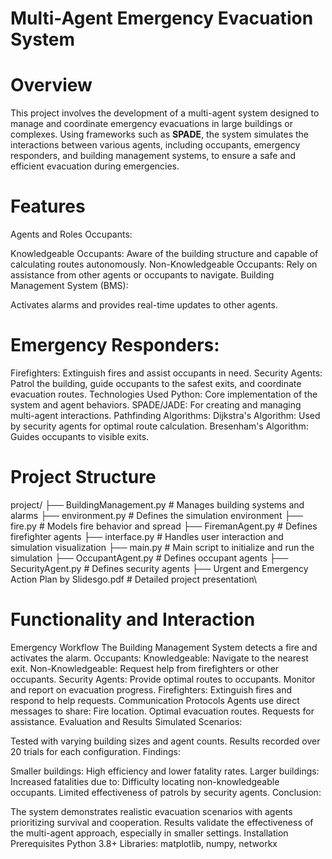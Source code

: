 # Multi-Agent Emergency Evacuation System
# Overview
This project involves the development of a multi-agent system designed to manage and coordinate emergency evacuations in large buildings or complexes. Using frameworks such as **SPADE**, the system simulates the interactions between various agents, including occupants, emergency responders, and building management systems, to ensure a safe and efficient evacuation during emergencies.

# Features
Agents and Roles
Occupants:

Knowledgeable Occupants: Aware of the building structure and capable of calculating routes autonomously.
Non-Knowledgeable Occupants: Rely on assistance from other agents or occupants to navigate.
Building Management System (BMS):

Activates alarms and provides real-time updates to other agents.

# Emergency Responders:

Firefighters: Extinguish fires and assist occupants in need.
Security Agents: Patrol the building, guide occupants to the safest exits, and coordinate evacuation routes.
Technologies Used
Python: Core implementation of the system and agent behaviors.
SPADE/JADE: For creating and managing multi-agent interactions.
Pathfinding Algorithms:
Dijkstra's Algorithm: Used by security agents for optimal route calculation.
Bresenham's Algorithm: Guides occupants to visible exits.
# Project Structure

project/
├── BuildingManagement.py     # Manages building systems and alarms
├── environment.py            # Defines the simulation environment
├── fire.py                   # Models fire behavior and spread
├── FiremanAgent.py           # Defines firefighter agents
├── interface.py              # Handles user interaction and simulation visualization
├── main.py                   # Main script to initialize and run the simulation
├── OccupantAgent.py          # Defines occupant agents
├── SecurityAgent.py          # Defines security agents
├── Urgent and Emergency Action Plan by Slidesgo.pdf # Detailed project presentation\

# Functionality and Interaction
Emergency Workflow
The Building Management System detects a fire and activates the alarm.
Occupants:
Knowledgeable: Navigate to the nearest exit.
Non-Knowledgeable: Request help from firefighters or other occupants.
Security Agents:
Provide optimal routes to occupants.
Monitor and report on evacuation progress.
Firefighters:
Extinguish fires and respond to help requests.
Communication Protocols
Agents use direct messages to share:
Fire location.
Optimal evacuation routes.
Requests for assistance.
Evaluation and Results
Simulated Scenarios:

Tested with varying building sizes and agent counts.
Results recorded over 20 trials for each configuration.
Findings:

Smaller buildings: High efficiency and lower fatality rates.
Larger buildings: Increased fatalities due to:
Difficulty locating non-knowledgeable occupants.
Limited effectiveness of patrols by security agents.
Conclusion:

The system demonstrates realistic evacuation scenarios with agents prioritizing survival and cooperation.
Results validate the effectiveness of the multi-agent approach, especially in smaller settings.
Installation
Prerequisites
Python 3.8+
Libraries: matplotlib, numpy, networkx
